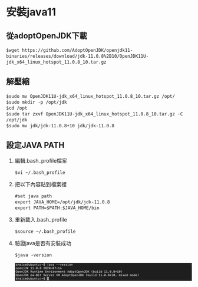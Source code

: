 # 安裝java11
## 從adoptOpenJDK下載
```
$wget https://github.com/AdoptOpenJDK/openjdk11-binaries/releases/download/jdk-11.0.8%2B10/OpenJDK11U-jdk_x64_linux_hotspot_11.0.8_10.tar.gz
```

## 解壓縮
```
$sudo mv OpenJDK11U-jdk_x64_linux_hotspot_11.0.8_10.tar.gz /opt/
$sudo mkdir -p /opt/jdk
$cd /opt
$sudo tar zxvf OpenJDK11U-jdk_x64_linux_hotspot_11.0.8_10.tar.gz -C /opt/jdk
$sudo mv jdk/jdk-11.0.8+10 jdk/jdk-11.0.8
```

## 設定JAVA PATH
1. 編輯.bash_profile檔案
    ```
    $vi ~/.bash_profile
    ```
2. 把以下內容貼到檔案裡
    ```
    #set java path
    export JAVA_HOME=/opt/jdk/jdk-11.0.8
    export PATH=$PATH:$JAVA_HOME/bin
    ```
3. 重新載入.bash_profile
    ```
    $source ~/.bash_profile
    ```
4. 驗證java是否有安裝成功
    ```
    $java -version
    ```
    ![check_java_is_available.png](adoptOpenJDK11_install/check_java_is_available.png)